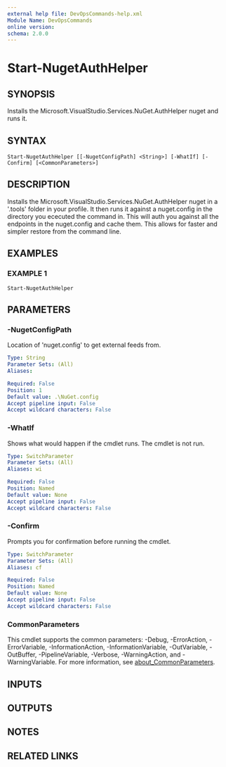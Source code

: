 ```yaml
---
external help file: DevOpsCommands-help.xml
Module Name: DevOpsCommands
online version:
schema: 2.0.0
---
```


# Start-NugetAuthHelper

## SYNOPSIS
Installs the Microsoft.VisualStudio.Services.NuGet.AuthHelper nuget and runs it.

## SYNTAX

```
Start-NugetAuthHelper [[-NugetConfigPath] <String>] [-WhatIf] [-Confirm] [<CommonParameters>]
```

## DESCRIPTION
Installs the Microsoft.VisualStudio.Services.NuGet.AuthHelper nuget in a '.tools' 
folder in your profile.
It then runs it against a nuget.config in the directory 
you ececuted the command in.
This will auth you against all the endpoints in 
the nuget.config and cache them.
This allows for faster and simpler restore 
from the command line.

## EXAMPLES

### EXAMPLE 1
```
Start-NugetAuthHelper
```

## PARAMETERS

### -NugetConfigPath
Location of 'nuget.config' to get external feeds from.

```yaml
Type: String
Parameter Sets: (All)
Aliases:

Required: False
Position: 1
Default value: .\NuGet.config
Accept pipeline input: False
Accept wildcard characters: False
```

### -WhatIf
Shows what would happen if the cmdlet runs. The cmdlet is not run.

```yaml
Type: SwitchParameter
Parameter Sets: (All)
Aliases: wi

Required: False
Position: Named
Default value: None
Accept pipeline input: False
Accept wildcard characters: False
```

### -Confirm
Prompts you for confirmation before running the cmdlet.

```yaml
Type: SwitchParameter
Parameter Sets: (All)
Aliases: cf

Required: False
Position: Named
Default value: None
Accept pipeline input: False
Accept wildcard characters: False
```

### CommonParameters
This cmdlet supports the common parameters: -Debug, -ErrorAction, -ErrorVariable, -InformationAction, -InformationVariable, -OutVariable, -OutBuffer, -PipelineVariable, -Verbose, -WarningAction, and -WarningVariable. For more information, see [about_CommonParameters](http://go.microsoft.com/fwlink/?LinkID=113216).

## INPUTS

## OUTPUTS

## NOTES

## RELATED LINKS
